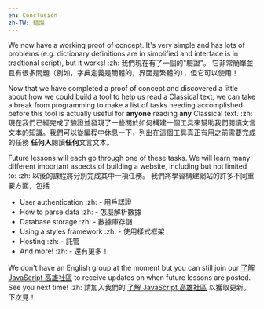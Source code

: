 ```yaml
---
en: Conclusion
zh-TW: 結論
---
```


We now have a working proof of concept. It's very simple and has lots of problems (e.g. dictionary definitions are in simplified and interface is in tradtional script), but it works! :zh: 我們現在有了一個的"驗證"。 它非常簡單並且有很多問題（例如，字典定義是簡體的，界面是繁體的），但它可以使用！

Now that we have completed a proof of concept and discovered a little about how we could build a tool to help us read a Classical text, we can take a break from programming to make a list of tasks needing accomplished before this tool is actually useful for **anyone** reading **any** Classical text. :zh: 現在我們已經完成了驗證並發現了一些關於如何構建一個工具來幫助我們閱讀文言文本的知識。我們可以從編程中休息一下，列出在這個工具真正有用之前需要完成的任務 **任何人**閱讀**任何**文言文本。

Future lessons will each go through one of these tasks. We will learn many different important aspects of building a website, including but not limited to: :zh: 以後的課程將分別完成其中一項任務。 我們將學習構建網站的許多不同重要方面，包括：

- User authentication :zh: - 用戶認證
- How to parse data :zh: - 怎麼解析數據
- Database storage :zh: - 數據庫存儲
- Using a styles framework :zh: - 使用樣式框架
- Hosting :zh: - 託管
- And more! :zh: - 還有更多！

We don't have an English group at the moment but you can still join our [了解 JavaScript 高雄社區](https://www.facebook.com/groups/liaojiejavascript) to receive updates on when future lessons are posted. See you next time! :zh: 請加入我們的 [了解 JavaScript 高雄社區](https://www.facebook.com/groups/liaojiejavascript) 以獲取更新。 下次見！